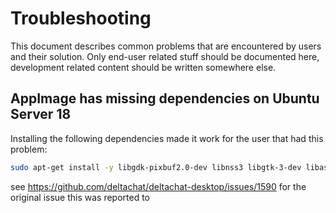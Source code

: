 # Troubleshooting

This document describes common problems that are encountered by users and their solution.
Only end-user related stuff should be documented here, development related content should be written somewhere else.

## AppImage has missing dependencies on Ubuntu Server 18

Installing the following dependencies made it work for the user that had this problem:

```sh
sudo apt-get install -y libgdk-pixbuf2.0-dev libnss3 libgtk-3-dev libasound2-dev build-essential
```

see https://github.com/deltachat/deltachat-desktop/issues/1590 for the original issue this was reported to
